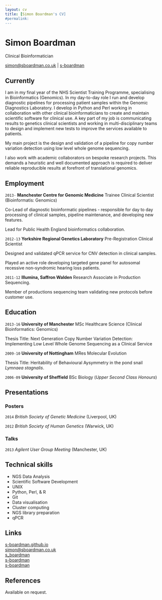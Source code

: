 ```yaml
---
layout: cv
title: [Simon Boardman's CV]
#permalink:
---
```

# Simon Boardman
Clinical Bioinformatician

<i class="fa fa-envelope"></i> <a href="mailto:simon@sboardman.co.uk">simon@sboardman.co.uk</a>
|
<i class="fa fa-github"></i> <a href="http://github.com/s-boardman">s-boardman</a>

## Currently

I am in my final year of the NHS Scientist Training Programme, specialising in Bioinformatics (Genomics). In my day-to-day role I run and develop diagnostic pipelines for processing patient samples within the Genomic Diagnostics Laboratory. I develop in Python and Perl working in collaboration with other clinical bioinformaticians to create and maintain scientific software for clinical use. A key part of my job is communicating results to genetics clinical scientists and working in multi-disciplinary teams to design and implement new tests to improve the services available to patients.

My main project is the design and validation of a pipeline for copy number variation detection using low level whole genome sequencing. 

I also work with academic collaborators on bespoke research projects. This demands a heuristic and well documented approach is required to deliver reliable reproducible results at forefront of translational genomics.

## Employment

`2013-`
__Manchester Centre for Genomic Medicine__ Trainee Clinical Scientist (Bioinformatis: Genomics)

Co-Lead of diagnostic bioinformatic pipelines - responsible for day to day processing of clinical samples, pipeline maintenance, and developing new features.

Lead for Public Health England bioinformatics collaboration.


`2012-13`
__Yorkshire Regional Genetics Laboratory__ Pre-Registration Clinical Scientist

Designed and validated qPCR service for CNV detection in clinical samples.

Played an active role developing targeted gene panel for autosomal recessive non-syndromic hearing loss patients.


`2011-12`
__Illumina, Saffron Walden__ Research Associate in Production Sequencing.

Member of productions sequencing team validating new protocols before customer use.

## Education

`2013-16`
__University of Manchester__ MSc Healthcare Science (Clinical Bioinformatics: Genomics)

Thesis Title: Next Generation Copy Number Variation Detection: Implementing Low Level Whole Genome Sequencing as a Clinical Service

`2009-10`
__University of Nottingham__ MRes Molecular Evolution

Thesis Title:  Heritability of Behavioural Aysymmetry in the pond snail *Lymnaea stagnalis*.

`2006-09`
__University of Sheffield__ BSc Biology (_Upper Second Class Honours_)

## Presentations

### Posters

`2014`
 _British Society of Genetic Medicine_ (Liverpool, UK)

`2012`
_British Society of Human Genetics_ (Warwick, UK)

### Talks

`2013`
_Agilent User Group Meeting_ (Manchester, UK)


## Technical skills

* NGS Data Analysis
* Scientific Software Development
* UNIX
* Python, Perl, & R
* Git
* Data visualisation
* Cluster computing
* NGS library preparation
* qPCR

## Links

<i class="fa fa-fort-awesome"></i> <a href="http://s-boardman.github.io">s-boardman.github.io</a><br />
<i class="fa fa-envelope"></i> <a href="mailto:simon@sboardman.co.uk">simon@sboardman.co.uk</a><br />
<i class="fa fa-github"></i> <a href="http://github.com/s_boardman">s_boardman</a><br />
<i class="fa fa-twitter"></i> <a href="http://twitter.com/s-boardman">s-boardman</a><br />
<i class="fa fa-stack-overflow"></i> <a href="http://stackoverflow.com/users/1842478/s-boardman">s-boardman</a>

## References

Available on request.

<!-- ### Footer

Last updated: February 2016 -->
